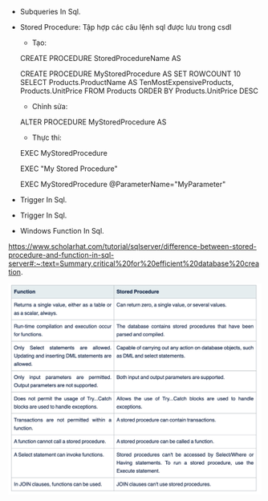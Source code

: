 - Subqueries In Sql.
- Stored Procedure: Tập hợp các câu lệnh sql được lưu trong csdl
  - Tạo:

  CREATE PROCEDURE StoredProcedureName AS

  CREATE PROCEDURE MyStoredProcedure AS SET ROWCOUNT 10 SELECT
  Products.ProductName AS TenMostExpensiveProducts, Products.UnitPrice FROM
  Products ORDER BY Products.UnitPrice DESC
  - Chỉnh sửa:

  ALTER PROCEDURE MyStoredProcedure AS
  - Thực thi:

  EXEC MyStoredProcedure

  EXEC "My Stored Procedure"

  EXEC MyStoredProcedure @ParameterName="MyParameter"
- Trigger In Sql.
- Trigger In Sql.
- Windows Function In Sql.

https://www.scholarhat.com/tutorial/sqlserver/difference-between-stored-procedure-and-function-in-sql-server#:~:text=Summary,critical%20for%20efficient%20database%20creation.

![alt text](images/image.png)
